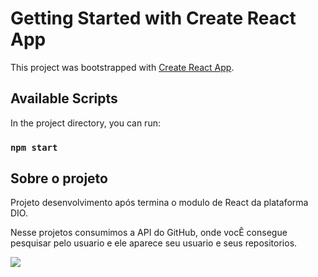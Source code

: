 # Getting Started with Create React App

This project was bootstrapped with [Create React App](https://github.com/facebook/create-react-app).

## Available Scripts

In the project directory, you can run:

### `npm start`

## Sobre o projeto

Projeto desenvolvimento após termina o modulo de React da plataforma DIO.

Nesse projetos consumimos a API do GitHub, onde vocÊ consegue pesquisar pelo usuario e ele
aparece seu usuario e seus repositorios.

<img src="../gitfind/src/assets/redmi.png">